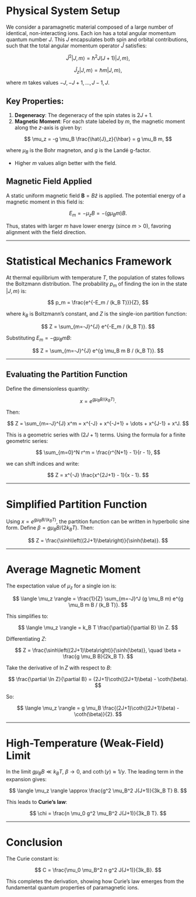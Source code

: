 # Physical System Setup

We consider a paramagnetic material composed of a large number of identical, non-interacting ions. Each ion has a total angular momentum quantum number $J$. This $J$ encapsulates both spin and orbital contributions, such that the total angular momentum operator $\hat{J}$ satisfies:

$$
\hat{J}^2 \lvert J, m \rangle = \hbar^2 J(J+1) \lvert J, m \rangle,
$$

$$
\hat{J}_z \lvert J, m \rangle = \hbar m \lvert J, m \rangle,
$$

where $m$ takes values $-J, -J+1, \dots, J-1, J$.

## Key Properties:

1. **Degeneracy**: The degeneracy of the spin states is $2J+1$.
2. **Magnetic Moment**: For each state labeled by $m$, the magnetic moment along the $z$-axis is given by:

$$
   \mu_z = -g \mu_B \frac{\hat{J}_z}{\hbar} = g \mu_B m,
$$

   where $\mu_B$ is the Bohr magneton, and $g$ is the Landé g-factor.

   - Higher $m$ values align better with the field.

## Magnetic Field Applied

A static uniform magnetic field $\mathbf{B} = B\hat{z}$ is applied. The potential energy of a magnetic moment in this field is:

$$
E_m = -\mu_z B = -(g \mu_B m) B.
$$

Thus, states with larger $m$ have lower energy (since $m > 0$), favoring alignment with the field direction.

---

# Statistical Mechanics Framework

At thermal equilibrium with temperature $T$, the population of states follows the Boltzmann distribution. The probability $p_m$ of finding the ion in the state $\lvert J, m \rangle$ is:

$$
p_m = \frac{e^{-E_m / (k_B T)}}{Z},
$$

where $k_B$ is Boltzmann’s constant, and $Z$ is the single-ion partition function:

$$
Z = \sum_{m=-J}^{J} e^{-E_m / (k_B T)}.
$$

Substituting $E_m = -g \mu_B m B$:

$$
Z = \sum_{m=-J}^{J} e^{g \mu_B m B / (k_B T)}.
$$

---

## Evaluating the Partition Function

Define the dimensionless quantity:

$$
x = e^{g \mu_B B / (k_B T)}.
$$

Then:

$$
Z = \sum_{m=-J}^{J} x^m = x^{-J} + x^{-J+1} + \dots + x^{J-1} + x^J.
$$

This is a geometric series with $(2J+1)$ terms. Using the formula for a finite geometric series:

$$
\sum_{m=0}^N r^m = \frac{r^{N+1} - 1}{r - 1},
$$

we can shift indices and write:

$$
Z = x^{-J} \frac{x^{2J+1} - 1}{x - 1}.
$$

---

# Simplified Partition Function

Using $x = e^{g \mu_B B / (k_B T)}$, the partition function can be written in hyperbolic sine form. Define $\beta = g \mu_B B / (2k_B T)$. Then:

$$
Z = \frac{\sinh\left((2J+1)\beta\right)}{\sinh(\beta)}.
$$

---

# Average Magnetic Moment

The expectation value of $\mu_z$ for a single ion is:

$$
\langle \mu_z \rangle = \frac{1}{Z} \sum_{m=-J}^J (g \mu_B m) e^{g \mu_B m B / (k_B T)}.
$$

This simplifies to:

$$
\langle \mu_z \rangle = k_B T \frac{\partial}{\partial B} \ln Z.
$$

Differentiating $Z$:

$$
Z = \frac{\sinh\left((2J+1)\beta\right)}{\sinh(\beta)}, \quad \beta = \frac{g \mu_B B}{2k_B T}.
$$

Take the derivative of $\ln Z$ with respect to $B$:

$$
\frac{\partial \ln Z}{\partial B} = (2J+1)\coth((2J+1)\beta) - \coth(\beta).
$$

So:

$$
\langle \mu_z \rangle = g \mu_B \frac{(2J+1)\coth((2J+1)\beta) - \coth(\beta)}{2}.
$$

---

# High-Temperature (Weak-Field) Limit

In the limit $g \mu_B B \ll k_B T$, $\beta \to 0$, and $\coth(y) \approx 1/y$. The leading term in the expansion gives:

$$
\langle \mu_z \rangle \approx \frac{g^2 \mu_B^2 J(J+1)}{3k_B T} B.
$$

This leads to **Curie’s law**:

$$
\chi = \frac{n \mu_0 g^2 \mu_B^2 J(J+1)}{3k_B T}.
$$

---

# Conclusion

The Curie constant is:

$$
C = \frac{\mu_0 \mu_B^2 n g^2 J(J+1)}{3k_B}.
$$

This completes the derivation, showing how Curie’s law emerges from the fundamental quantum properties of paramagnetic ions.
